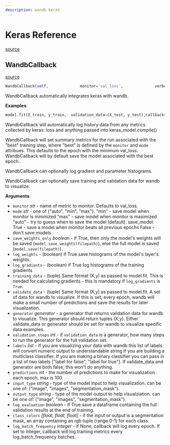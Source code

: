 ```yaml
---
description: wandb.keras
---
```


# Keras Reference

[source](https://github.com/wandb/client/blob/HEAD/client/wandb/keras/__init__.py#L0)

## WandbCallback

[source](https://github.com/wandb/client/blob/HEAD/client/wandb/keras/__init__.py#L137)

```python
WandbCallback(self,              monitor='val_loss',              verbose=0,              mode='auto',              save_weights_only=False,              log_weights=False,              log_gradients=False,              save_model=True,              training_data=None,              validation_data=None,              labels=[],              data_type=None,              predictions=36,              generator=None,              input_type=None,              output_type=None,              log_evaluation=False,              validation_steps=None,              class_colors=None,              log_batch_frequency=None)
```

WandbCallback automatically integrates keras with wandb.

**Examples**:

```python
model.fit(X_train, y_train,  validation_data=(X_test, y_test),callbacks=[WandbCallback()])
```

WandbCallback will automatically log history data from any metrics collected by keras: loss and anything passed into keras\_model.compile\(\)

WandbCallback will set summary metrics for the run associated with the "best" training step, where "best" is defined by the `monitor` and `mode` attribues. This defaults to the epoch with the minimum val\_loss. WandbCallback will by default save the model associated with the best epoch..

WandbCallback can optionally log gradient and parameter histograms.

WandbCallback can optionally save training and validation data for wandb to visualize.

**Arguments**:

* `monitor` _str_ - name of metric to monitor.  Defaults to val\_loss.
* `mode` _str_ - one of {"auto", "min", "max"}. "min" - save model when monitor is minimized "max" - save model when monitor is maximized "auto" - try to guess when to save the model \(default\). save\_model: True - save a model when monitor beats all previous epochs False - don't save models
* `save_weights_only` _boolean_ - if True, then only the model's weights will be saved \(`model.save_weights(filepath)`\), else the full model is saved \(`model.save(filepath)`\).
* `log_weights` - \(boolean\) if True save histograms of the model's layer's weights.
* `log_gradients` - \(boolean\) if True log histograms of the training gradients
* `training_data` - \(tuple\) Same format \(X,y\) as passed to model.fit.  This is needed for calculating gradients - this is mandatory if `log_gradients` is `True`.
* `validate_data` - \(tuple\) Same format \(X,y\) as passed to model.fit.  A set of data for wandb to visualize.  If this is set, every epoch, wandb will make a small number of predictions and save the results for later visualization.
* `generator` _generator_ - a generator that returns validation data for wandb to visualize.  This generator should return tuples \(X,y\).  Either validate\_data or generator should be set for wandb to visualize specific data examples.
* `validation_steps` _int_ - if `validation_data` is a generator, how many steps to run the generator for the full validation set.
* `labels` _list_ - If you are visualizing your data with wandb this list of labels will convert numeric output to understandable string if you are building a multiclass classifier.  If you are making a binary classifier you can pass in a list of two labels \["label for false", "label for true"\].  If validate\_data and generator are both false, this won't do anything.
* `predictions` _int_ - the number of predictions to make for visualization each epoch, max is 100.
* `input_type` _string_ - type of the model input to help visualization. can be one of: \("image", "images", "segmentation\_mask"\).
* `output_type` _string_ - type of the model output to help visualziation. can be one of: \("image", "images", "segmentation\_mask"\).
* `log_evaluation` _boolean_ - if True save a dataframe containing the full validation results at the end of training.
* `class_colors` _\[float, float, float\]_ - if the input or output is a segmentation mask, an array containing an rgb tuple \(range 0-1\) for each class.
* `log_batch_frequency` _integer_ - if None, callback will log every epoch. If set to integer, callback will log training metrics every log\_batch\_frequency batches.

